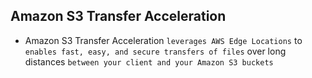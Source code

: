 ## Amazon S3 Transfer Acceleration

- Amazon S3 Transfer Acceleration `leverages AWS Edge Locations` to `enables fast, easy, and secure transfers of files` over long distances `between your client and your Amazon S3 buckets`
